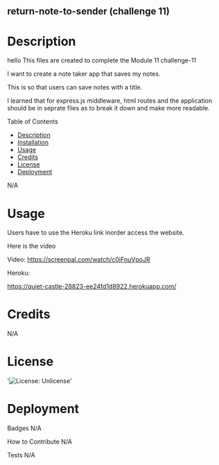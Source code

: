 ## return-note-to-sender (challenge 11)

# Description
 hello
This files are created to complete the Module 11 challenge-11

I want to create a note taker app that saves my notes.

This is so that users can save notes with a title.

I learned that for express.js middleware, html routes and the application should be in seprate files as to break it down and make more readable. 

Table of Contents
- [Description](#Decription)
- [Installation](#Installation)
- [Usage](#Usage)
- [Credits](#Credits)
- [License](#License)
- [Deployment](#Deployment)

N/A

# Usage

Users have to use the Heroku link inorder access the website.

Here is the video

Video: https://screenpal.com/watch/c0jFnuVpoJR

Heroku:

https://quiet-castle-28823-ee24fd1d8922.herokuapp.com/

# Credits

N/A

# License

'![License: Unlicense](https://img.shields.io/badge/license-Unlicense-blue.svg)'

# Deployment


Badges
N/A

How to Contribute
N/A

Tests
N/A
